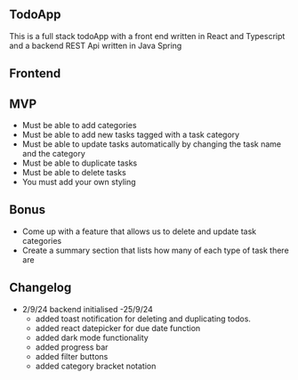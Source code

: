 ## TodoApp
This is a full stack todoApp with a front end written in React and Typescript and a backend REST Api written in Java Spring






## Frontend

## MVP
-   Must be able to add categories
-   Must be able to add new tasks tagged with a task category
-   Must be able to update tasks automatically by changing the task name and the category
-   Must be able to duplicate tasks
-   Must be able to delete tasks
-   You must add your own styling

## Bonus
-   Come up with a feature that allows us to delete and update task categories
-   Create a summary section that lists how many of each type of task there are

## Changelog
- 2/9/24 backend initialised
-25/9/24
    - added toast notification for deleting and duplicating todos.
    - added react datepicker for due date function
    - added dark mode functionality
    - added progress bar
    - added filter buttons
    - added category bracket notation
    